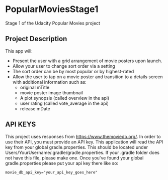 # PopularMoviesStage1
Stage 1 of the Udacity Popular Movies project

## Project Description
This app will:

* Present the user with a grid arrangement of movie posters upon launch.
* Allow your user to change sort order via a setting
* The sort order can be by most popular or by highest-rated
* Allow the user to tap on a movie poster and transition to a details screen with additional information such as:
  * original mTitle
  * movie poster image thumbnail
  * A plot synopsis (called overview in the api)
  * user rating (called vote_average in the api)
  * release mDate

## API KEYS
This project uses responses from https://www.themoviedb.org/. In order to use their API, you must provide an API key.
This application will read the API key from your global gradle.properties. This should be located under
Users/YourUsername/.gradle/gradle.properties. If your .gradle folder does not have this file, please make one.
Once you've found your global gradle.properties please put your api key there like so:
 ```
movie_db_api_key="your_api_key_goes_here"
 ```